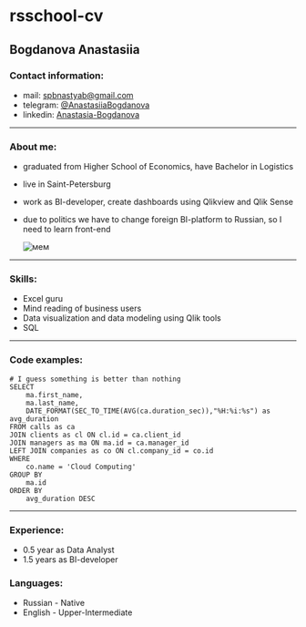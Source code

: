 # rsschool-cv

## **Bogdanova Anastasiia**


### **Contact information:**

* mail: spbnastyab@gmail.com
* telegram: [@AnastasiiaBogdanova](https://t.me/AnastasiiaBogdanova)
* linkedin: [Anastasia-Bogdanova](https://www.linkedin.com/in/anastasia-bogdanova-b63582119/)

___

### **About me:**

* graduated from Higher School of Economics, have Bachelor in Logistics
* live in Saint-Petersburg
* work as BI-developer, create dashboards using Qlikview and Qlik Sense
* due to politics we have to change foreign BI-platform to Russian, so I need to learn front-end

    ![мем](/rsschool-cv/img/meme.jpg)

___

### **Skills:**

* Excel guru
* Mind reading of business users
* Data visualization and data modeling using Qlik tools
* SQL

___

### **Code examples:**

```
# I guess something is better than nothing
SELECT 
    ma.first_name,
    ma.last_name,
    DATE_FORMAT(SEC_TO_TIME(AVG(ca.duration_sec)),"%H:%i:%s") as avg_duration
FROM calls as ca
JOIN clients as cl ON cl.id = ca.client_id
JOIN managers as ma ON ma.id = ca.manager_id
LEFT JOIN companies as co ON cl.company_id = co.id
WHERE 
    co.name = 'Cloud Computing'
GROUP BY 
    ma.id
ORDER BY 
    avg_duration DESC
```

___

### **Experience:**

* 0.5 year as Data Analyst
* 1.5 years as BI-developer

### **Languages:**

* Russian - Native
* English - Upper-Intermediate